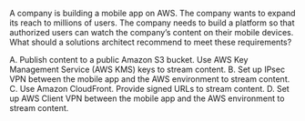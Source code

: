 A company is building a mobile app on AWS. The company wants to expand its reach to millions of users. The company needs to build a platform so that authorized users can watch the company’s content on their mobile devices. What should a solutions architect recommend to meet these requirements? 

A. Publish content to a public Amazon S3 bucket. Use AWS Key Management Service (AWS KMS) keys to stream content. 
B. Set up IPsec VPN between the mobile app and the AWS environment to stream content. 
C. Use Amazon CloudFront. Provide signed URLs to stream content. 
D. Set up AWS Client VPN between the mobile app and the AWS environment to stream content.